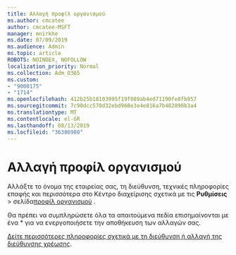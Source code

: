 ```yaml
---
title: Αλλαγή προφίλ οργανισμού
ms.author: cmcatee
author: cmcatee-MSFT
manager: mnirkhe
ms.date: 07/09/2019
ms.audience: Admin
ms.topic: article
ROBOTS: NOINDEX, NOFOLLOW
localization_priority: Normal
ms.collection: Adm_O365
ms.custom:
- "9000175"
- "1714"
ms.openlocfilehash: 412b25b18103995f19f089ab4ed71190fe8fb957
ms.sourcegitcommit: 7c90dcc570d32ebd968e3e4e816a7b482890b3a4
ms.translationtype: MT
ms.contentlocale: el-GR
ms.lasthandoff: 08/13/2019
ms.locfileid: "36386980"
---
```

# <a name="change-organization-profile"></a>Αλλαγή προφίλ οργανισμού

Αλλάξτε το όνομα της εταιρείας σας, τη διεύθυνση, τεχνικές πληροφορίες επαφής και περισσότερα στο Κέντρο διαχείρισης σχετικά με τις **Ρυθμίσεις** > σελίδα[προφίλ οργανισμού](https://go.microsoft.com/fwlink/p/?linkid=2067339) .

Θα πρέπει να συμπληρώσετε όλα τα απαιτούμενα πεδία επισημαίνονται με ένα * για να ενεργοποιήσετε την αποθήκευση των αλλαγών σας.

[Δείτε περισσότερες πληροφορίες σχετικά με τη διεύθυνση ή αλλαγή της διεύθυνσης χρέωσης](https://docs.microsoft.com/en-us/office365/admin/manage/change-address-contact-and-more).